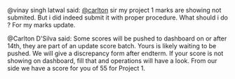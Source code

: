 @vinay singh latwal said: [@carlton](/u/carlton) sir my project 1 marks are showing not submited. But i did indeed submit it with proper procedure. What should i do ? For my marks update.


@Carlton D'Silva said: Some scores will be pushed to dashboard on or after 14th, they are part of an update score batch. Yours is likely waiting to be pushed. We will give a discrepancy form after endterm. If your score is not showing on dashboard, fill that and operations will have a look. From our side we have a score for you of 55 for Project 1\.

